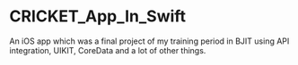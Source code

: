 # CRICKET_App_In_Swift
An iOS app which was a final project of my training period in BJIT using API integration, UIKIT, CoreData and a lot of other things.
